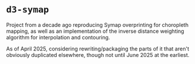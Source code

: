 # `d3-symap`

Project from a decade ago reproducing Symap overprinting for choropleth mapping, as well as an implementation of the inverse distance weighting algorithm for interpolation and contouring.

As of April 2025, considering rewriting/packaging the parts of it that aren't obviously duplicated elsewhere, though not until June 2025 at the earliest.
